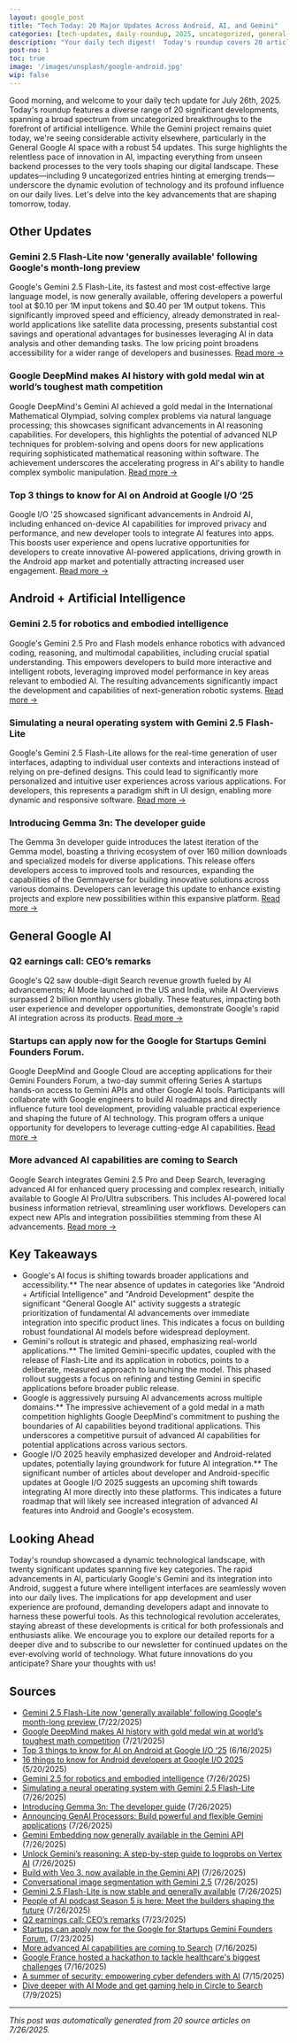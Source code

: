 ```yaml
---
layout: google_post
title: "Tech Today: 20 Major Updates Across Android, AI, and Gemini"
categories: [tech-updates, daily-roundup, 2025, uncategorized, general-google-ai, gemini, android-+-artificial-intelligence, android-development, google, android]
description: "Your daily tech digest!  Today's roundup covers 20 articles, focusing on 9 uncategorized updates and a significant number (54) related to general Google AI advancements. Stay informed on the latest tech news."
post-no: 1
toc: true
image: '/images/unsplash/google-android.jpg'
wip: false
---
```


Good morning, and welcome to your daily tech update for July 26th, 2025.  Today's roundup features a diverse range of 20 significant developments, spanning a broad spectrum from uncategorized breakthroughs to the forefront of artificial intelligence.  While the Gemini project remains quiet today, we're seeing considerable activity elsewhere, particularly in the General Google AI space with a robust 54 updates.  This surge highlights the relentless pace of innovation in AI, impacting everything from unseen backend processes to the very tools shaping our digital landscape.  These updates—including 9 uncategorized entries hinting at emerging trends—underscore the dynamic evolution of technology and its profound influence on our daily lives.  Let's delve into the key advancements that are shaping tomorrow, today.

## Other Updates

###  Gemini 2.5 Flash-Lite now 'generally available' following Google's month-long preview 

Google's Gemini 2.5 Flash-Lite,  its fastest and most cost-effective large language model, is now generally available, offering developers a powerful tool at $0.10 per 1M input tokens and $0.40 per 1M output tokens.  This significantly improved speed and efficiency, already demonstrated in real-world applications like satellite data processing, presents substantial cost savings and operational advantages for businesses leveraging AI in data analysis and other demanding tasks.  The low pricing point broadens accessibility for a wider range of developers and businesses. [Read more →](https://www.androidcentral.com/apps-software/ai/gemini-2-5-flash-lite-generally-available-fastest-cost-efficient-series-version)

### Google DeepMind makes AI history with gold medal win at world’s toughest math competition

Google DeepMind's Gemini AI achieved a gold medal in the International Mathematical Olympiad, solving complex problems via natural language processing; this showcases significant advancements in AI reasoning capabilities.  For developers, this highlights the potential of  advanced NLP techniques for problem-solving and opens doors for new applications requiring sophisticated mathematical reasoning within software.  The achievement underscores the accelerating progress in AI's ability to handle complex symbolic manipulation. [Read more →](https://venturebeat.com/ai/google-deepmind-makes-ai-history-with-gold-medal-win-at-worlds-toughest-math-competition/)

### Top 3 things to know for AI on Android at Google I/O ‘25

Google I/O '25 showcased significant advancements in Android AI,  including enhanced on-device AI capabilities for improved privacy and performance, and new developer tools to integrate AI features into apps.  This boosts user experience and opens lucrative opportunities for developers to create innovative AI-powered applications, driving growth in the Android app market and potentially attracting increased user engagement. [Read more →](https://android-developers.googleblog.com/2025/06/top-3-updates-for-ai-on-android-google-io.html)

## Android + Artificial Intelligence

### Gemini 2.5 for robotics and embodied intelligence

Google's Gemini 2.5 Pro and Flash models enhance robotics with advanced coding, reasoning, and multimodal capabilities, including crucial spatial understanding.  This empowers developers to build more interactive and intelligent robots, leveraging improved  model performance in key areas relevant to embodied AI.  The resulting advancements significantly impact the development and capabilities of next-generation robotic systems. [Read more →](https://developers.googleblog.com/en/gemini-25-for-robotics-and-embodied-intelligence/)

### Simulating a neural operating system with Gemini 2.5 Flash-Lite

Google's Gemini 2.5 Flash-Lite allows for the real-time generation of user interfaces, adapting to individual user contexts and interactions instead of relying on pre-defined designs.  This could lead to significantly more personalized and intuitive user experiences across various applications.  For developers, this represents a paradigm shift in UI design, enabling more dynamic and responsive software. [Read more →](https://developers.googleblog.com/en/simulating-a-neural-operating-system-with-gemini-2-5-flash-lite/)

### Introducing Gemma 3n: The developer guide

The Gemma 3n developer guide introduces the latest iteration of the Gemma model, boasting a thriving ecosystem of over 160 million downloads and specialized models for diverse applications.  This release offers developers access to improved tools and resources, expanding the capabilities of the Gemmaverse for building innovative solutions across various domains.  Developers can leverage this update to enhance existing projects and explore new possibilities within this expansive platform. [Read more →](https://developers.googleblog.com/en/introducing-gemma-3n-developer-guide/)

## General Google AI

### Q2 earnings call: CEO’s remarks

Google's Q2 saw double-digit Search revenue growth fueled by AI advancements;  AI Mode launched in the US and India, while AI Overviews surpassed 2 billion monthly users globally.  These features, impacting both user experience and developer opportunities, demonstrate Google's rapid AI integration across its products. [Read more →](https://blog.google/inside-google/message-ceo/alphabet-earnings-q2-2025/)

### Startups can apply now for the Google for Startups Gemini Founders Forum.

Google DeepMind and Google Cloud are accepting applications for their Gemini Founders Forum, a two-day summit offering Series A startups hands-on access to Gemini APIs and other Google AI tools.  Participants will collaborate with Google engineers to build AI roadmaps and directly influence future tool development, providing valuable practical experience and shaping the future of AI technology.  This program offers a unique opportunity for developers to leverage cutting-edge AI capabilities. [Read more →](https://blog.google/outreach-initiatives/entrepreneurs/apply-google-for-startups-gemini-founders-fund/)

### More advanced AI capabilities are coming to Search

Google Search integrates Gemini 2.5 Pro and Deep Search, leveraging advanced AI for enhanced query processing and complex research, initially available to Google AI Pro/Ultra subscribers.  This includes AI-powered local business information retrieval, streamlining user workflows.  Developers can expect new APIs and integration possibilities stemming from these AI advancements. [Read more →](https://blog.google/products/search/deep-search-business-calling-google-search/)

## Key Takeaways

- Google's AI focus is shifting towards broader applications and accessibility.** The near absence of updates in categories like "Android + Artificial Intelligence" and "Android Development" despite the significant "General Google AI" activity suggests a strategic prioritization of fundamental AI advancements over immediate integration into specific product lines.  This indicates a focus on building robust foundational AI models before widespread deployment.
- Gemini's rollout is strategic and phased, emphasizing real-world applications.**  The limited Gemini-specific updates, coupled with the release of Flash-Lite and its application in robotics, points to a deliberate, measured approach to launching the model. This phased rollout suggests a focus on refining and testing Gemini in specific applications before broader public release.
- Google is aggressively pursuing AI advancements across multiple domains.** The impressive achievement of a gold medal in a math competition highlights Google DeepMind's commitment to pushing the boundaries of AI capabilities beyond traditional applications.  This underscores a competitive pursuit of advanced AI capabilities for potential applications across various sectors.
- Google I/O 2025 heavily emphasized developer and Android-related updates, potentially laying groundwork for future AI integration.** The significant number of articles about developer and Android-specific updates at Google I/O 2025 suggests an upcoming shift towards integrating AI more directly into these platforms.  This indicates a future roadmap that will likely see increased integration of advanced AI features into Android and Google's ecosystem.

## Looking Ahead

Today's roundup showcased a dynamic technological landscape, with twenty significant updates spanning five key categories.  The rapid advancements in AI, particularly Google's Gemini and its integration into Android, suggest a future where intelligent interfaces are seamlessly woven into our daily lives.  The implications for app development and user experience are profound, demanding developers adapt and innovate to harness these powerful tools.  As this technological revolution accelerates, staying abreast of these developments is critical for both professionals and enthusiasts alike. We encourage you to explore our detailed reports for a deeper dive and to subscribe to our newsletter for continued updates on the ever-evolving world of technology.  What future innovations do you anticipate? Share your thoughts with us!

## Sources

- [ Gemini 2.5 Flash-Lite now 'generally available' following Google's month-long preview ](https://www.androidcentral.com/apps-software/ai/gemini-2-5-flash-lite-generally-available-fastest-cost-efficient-series-version) (7/22/2025)
- [Google DeepMind makes AI history with gold medal win at world’s toughest math competition](https://venturebeat.com/ai/google-deepmind-makes-ai-history-with-gold-medal-win-at-worlds-toughest-math-competition/) (7/21/2025)
- [Top 3 things to know for AI on Android at Google I/O ‘25](https://android-developers.googleblog.com/2025/06/top-3-updates-for-ai-on-android-google-io.html) (6/16/2025)
- [16 things to know for Android developers at Google I/O 2025](https://android-developers.googleblog.com/2025/05/16-things-to-know-for-android-developers-google-io-2025.html) (5/20/2025)
- [Gemini 2.5 for robotics and embodied intelligence](https://developers.googleblog.com/en/gemini-25-for-robotics-and-embodied-intelligence/) (7/26/2025)
- [Simulating a neural operating system with Gemini 2.5 Flash-Lite](https://developers.googleblog.com/en/simulating-a-neural-operating-system-with-gemini-2-5-flash-lite/) (7/26/2025)
- [Introducing Gemma 3n: The developer guide](https://developers.googleblog.com/en/introducing-gemma-3n-developer-guide/) (7/26/2025)
- [Announcing GenAI Processors: Build powerful and flexible Gemini applications](https://developers.googleblog.com/en/genai-processors/) (7/26/2025)
- [Gemini Embedding now generally available in the Gemini API](https://developers.googleblog.com/en/gemini-embedding-available-gemini-api/) (7/26/2025)
- [Unlock Gemini’s reasoning: A step-by-step guide to logprobs on Vertex AI](https://developers.googleblog.com/en/unlock-gemini-reasoning-with-logprobs-on-vertex-ai/) (7/26/2025)
- [Build with Veo 3, now available in the Gemini API](https://developers.googleblog.com/en/veo-3-now-available-gemini-api/) (7/26/2025)
- [Conversational image segmentation with Gemini 2.5](https://developers.googleblog.com/en/conversational-image-segmentation-gemini-2-5/) (7/26/2025)
- [Gemini 2.5 Flash-Lite is now stable and generally available](https://developers.googleblog.com/en/gemini-25-flash-lite-is-now-stable-and-generally-available/) (7/26/2025)
- [People of AI podcast Season 5 is here: Meet the builders shaping the future](https://developers.googleblog.com/en/people-of-ai-podcast-season-5/) (7/26/2025)
- [Q2 earnings call: CEO’s remarks](https://blog.google/inside-google/message-ceo/alphabet-earnings-q2-2025/) (7/23/2025)
- [Startups can apply now for the Google for Startups Gemini Founders Forum.](https://blog.google/outreach-initiatives/entrepreneurs/apply-google-for-startups-gemini-founders-fund/) (7/23/2025)
- [More advanced AI capabilities are coming to Search](https://blog.google/products/search/deep-search-business-calling-google-search/) (7/16/2025)
- [Google France hosted a hackathon to tackle healthcare's biggest challenges](https://blog.google/technology/health/google-france-ai-healthcare-hackathon/) (7/16/2025)
- [A summer of security: empowering cyber defenders with AI](https://blog.google/technology/safety-security/cybersecurity-updates-summer-2025/) (7/15/2025)
- [Dive deeper with AI Mode and get gaming help in Circle to Search](https://blog.google/products/search/circle-to-search-ai-mode-gaming/) (7/9/2025)

---
*This post was automatically generated from 20 source articles on 7/26/2025.*
